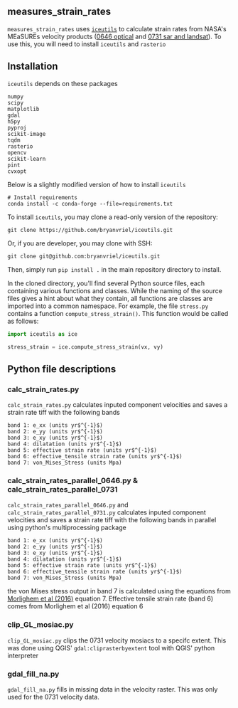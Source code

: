 ## measures_strain_rates

`measures_strain_rates` uses [`iceutils`](https://github.com/bryanvriel/iceutils) to calculate strain rates from NASA's MEaSUREs velocity products ([0646 optical](https://nsidc.org/data/nsidc-0646/versions/3) and [0731 sar and landsat](https://nsidc.org/data/nsidc-0731/versions/3)). To use this, you will need to install `iceutils` and `rasterio`

## Installation

`iceutils` depends on these packages 

```
numpy
scipy
matplotlib
gdal
h5py
pyproj
scikit-image
tqdm
rasterio
opencv
scikit-learn
pint
cvxopt
```
Below is a slightly modified version of how to install `iceutils`
```
# Install requirements
conda install -c conda-forge --file=requirements.txt
```

To install `iceutils`, you may clone a read-only version of the repository:

```
git clone https://github.com/bryanvriel/iceutils.git
```
Or, if you are developer, you may clone with SSH:

```
git clone git@github.com:bryanvriel/iceutils.git
```
Then, simply run `pip install .` in the main repository directory to install.

In the cloned directory, you'll find several Python source files, each containing various functions and classes. While the naming of the source files gives a hint about what they contain, all functions are classes are imported into a common namespace. For example, the file `stress.py` contains a function `compute_stress_strain()`. This function would be called as follows:

```python
import iceutils as ice

stress_strain = ice.compute_stress_strain(vx, vy)
```
## Python file descriptions

### calc_strain_rates.py
`calc_strain_rates.py` calculates inputed component velocities and saves a strain rate tiff with the following bands
```
band 1: e_xx (units yr$^{-1}$)
band 2: e_yy (units yr$^{-1}$)
band 3: e_xy (units yr$^{-1}$)
band 4: dilatation (units yr$^{-1}$)
band 5: effective strain rate (units yr$^{-1}$)
band 6: effective_tensile strain rate (units yr$^{-1}$)
band 7: von_Mises_Stress (units Mpa)
```

### calc_strain_rates_parallel_0646.py & calc_strain_rates_parallel_0731
`calc_strain_rates_parallel_0646.py` and `calc_strain_rates_parallel_0731.py` calculates inputed component velocities and saves a strain rate tiff with the following bands in parallel using python's multiprocessing package
```
band 1: e_xx (units yr$^{-1}$)
band 2: e_yy (units yr$^{-1}$)
band 3: e_xy (units yr$^{-1}$)
band 4: dilatation (units yr$^{-1}$)
band 5: effective strain rate (units yr$^{-1}$)
band 6: effective_tensile strain rate (units yr$^{-1}$)
band 7: von_Mises_Stress (units Mpa)
```
the von Mises stress output in band 7 is calculated using the equations from [Morlighem et al (2016)](https://agupubs.onlinelibrary.wiley.com/doi/10.1002/2016GL067695) equation 7. Effective tensile strain rate (band 6) comes from Morlighem et al (2016) equation 6
<!---**von Mises equations**
$$\tilde{\dot{\varepsilon}}_{e}^{2} = \frac{1}{2}(\max(0,\dot{\varepsilon}_{1})^{2} <>+ (\max(0,\dot{\varepsilon}_{1})^{2})$$
and the tensile von Mises stress as 
$$\tilde{\sigma} = \sqrt{3} B \tilde{\dot{\varepsilon}}_{e}^\frac{1}{n}$$--->


### clip_GL_mosiac.py
`clip_GL_mosiac.py` clips the 0731 velocity mosiacs to a specifc extent. This was done using QGIS' `gdal:cliprasterbyextent` tool with QGIS' python interpreter 

### gdal_fill_na.py
`gdal_fill_na.py` fills in missing data in the velocity raster. This was only used for the 0731 velocity data.


